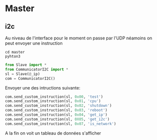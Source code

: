 Master
===

i2c
---

Au niveau de l'interface pour le moment on passe par l'UDP néamoins on peut envoyer une instruction

~~~
cd master
pyhton3
~~~

```python
from Slave import *
from CommunicatorI2C import *
sl = Slave(@_ip)
com = CommunicatorI2C()
```

Envoyer une des intructions suivante:

```python
com.send_custom_instruction(sl, 0x00, 'test')
com.send_custom_instruction(sl, 0x01, 'cpu')
com.send_custom_instruction(sl, 0x02, 'shutdown')
com.send_custom_instruction(sl, 0x03, 'reboot')
com.send_custom_instruction(sl, 0x04, 'get_ip')
com.send_custom_instruction(sl, 0X05, 'get_i2c')
com.send_custom_instruction(sl, 0x07, 'is_network')
```

A la fin on voit un tableau de données s'afficher

